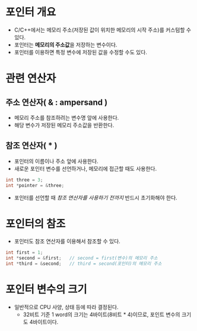# 포인터 개요

- C/C++에서는 메모리 주소(저장된 값이 위치한 메모리의 시작 주소)를 커스텀할 수 있다.
- 포인터는 **메모리의 주소값**을 저장하는 변수이다.
- 포인터를 이용하면 특정 변수에 저장된 값을 수정할 수도 있다.

# 관련 연산자

## 주소 연산자( & : ampersand )

- 메모리 주소를 참조하려는 변수명 앞에 사용한다.
- 해당 변수가 저장된 메모리 주소값을 반환한다.

## 참조 연산자( * )

- 포인터의 이름이나 주소 앞에 사용한다.
- 새로운 포인터 변수를 선언하거나, 메모리에 접근할 때도 사용한다.

```c
int three = 3;
int *pointer = &three;
```

- 포인터를 선언할 때 *참조 연산자를 사용하기 전까지* 반드시 초기화해야 한다.

# 포인터의 참조

- 포인터도 참조 연산자를 이용해서 참조할 수 있다.

```c
int first = 1;
int *second = &first;   // second = first(변수)의 메모리 주소
int *third = &second;   // third = second(포인터)의 메모리 주소
```
# 포인터 변수의 크기

- 일반적으로 CPU 사양, 상태 등에 따라 결정된다.
    - 32비트 기준 1 word의 크기는 4바이트(8비트 * 4)이므로, 포인트 변수의 크기도 4바이트이다.
